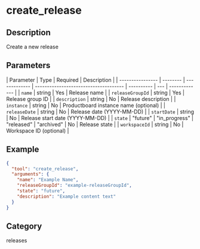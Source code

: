 # create_release

## Description

Create a new release

## Parameters

| Parameter        | Type     | Required      | Description                           |
| ---------------- | -------- | ------------- | ------------------------------------- | ---------- | --- | ------------- |
| `name`           | string   | Yes           | Release name                          |
| `releaseGroupId` | string   | Yes           | Release group ID                      |
| `description`    | string   | No            | Release description                   |
| `instance`       | string   | No            | Productboard instance name (optional) |
| `releaseDate`    | string   | No            | Release date (YYYY-MM-DD)             |
| `startDate`      | string   | No            | Release start date (YYYY-MM-DD)       |
| `state`          | "future" | "in_progress" | "released"                            | "archived" | No  | Release state |
| `workspaceId`    | string   | No            | Workspace ID (optional)               |

## Example

```json
{
  "tool": "create_release",
  "arguments": {
    "name": "Example Name",
    "releaseGroupId": "example-releaseGroupId",
    "state": "future",
    "description": "Example content text"
  }
}
```

## Category

releases
